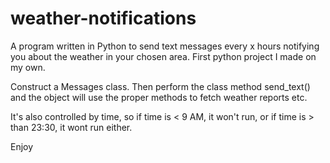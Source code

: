 weather-notifications
=====================

A program written in Python to send text messages every x hours notifying you about the weather in your chosen area. First python project I made on my own. 



Construct a Messages class. Then perform the class method send_text() and the object will use the proper methods to fetch weather reports etc. 


It's also controlled by time, so if time is < 9 AM, it won't run, or if time is > than 23:30, it wont run either.


Enjoy
